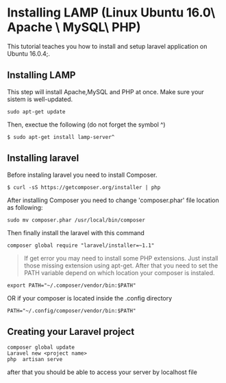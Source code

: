 
# Installing LAMP (Linux Ubuntu 16.0\ Apache \ MySQL\ PHP)
This tutorial teaches you how to install and setup laravel application on Ubuntu 16.0.4;.


## Installing LAMP
This step will install Apache,MySQL and PHP at once.
Make sure your sistem is well-updated.
```
sudo apt-get update

```
Then, exectue the following (do not forget the symbol ^)
```
$ sudo apt-get install lamp-server^

```

## Installing laravel 
Before instaling laravel you need to install Composer.
```  	
$ curl -sS https://getcomposer.org/installer | php
```
After installing Composer you need to change  'composer.phar' file location as following:
```
sudo mv composer.phar /usr/local/bin/composer
```

Then finally install the laravel with this command
```
composer global require "laravel/installer=~1.1"
```
> If get error you may need to install some PHP extensions. Just install those missing extension using apt-get.
After that you need to set the PATH variable depend on which location your composer is instaled.
```
export PATH="~/.composer/vendor/bin:$PATH" 
```
OR if your composer is located inside the .config directory
```
PATH="~/.config/composer/vendor/bin:$PATH"
```
## Creating your Laravel project

```
composer global update
Laravel new <project name>
php  artisan serve
```
after that you should be able to access your server by localhost file
